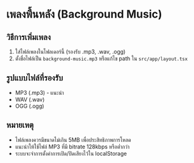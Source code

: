 # เพลงพื้นหลัง (Background Music)

## วิธีการเพิ่มเพลง

1. ใส่ไฟล์เพลงในโฟลเดอร์นี้ (รองรับ .mp3, .wav, .ogg)
2. ตั้งชื่อไฟล์เป็น `background-music.mp3` หรือแก้ไข path ใน `src/app/layout.tsx`

## รูปแบบไฟล์ที่รองรับ
- MP3 (.mp3) - แนะนำ
- WAV (.wav)
- OGG (.ogg)

## หมายเหตุ
- ไฟล์เพลงควรมีขนาดไม่เกิน 5MB เพื่อประสิทธิภาพการโหลด
- แนะนำให้ใช้ไฟล์ MP3 ที่มี bitrate 128kbps หรือต่ำกว่า
- ระบบจะจำการตั้งค่าการเปิด/ปิดเสียงไว้ใน localStorage 
